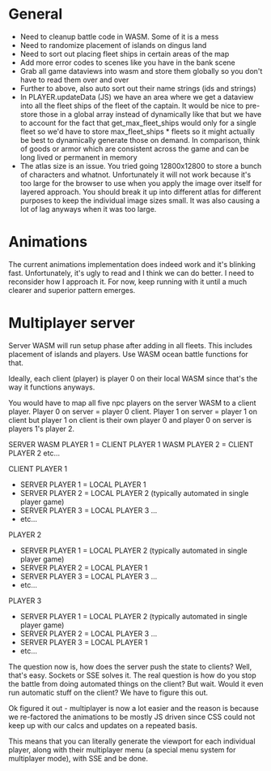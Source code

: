 # General

* Need to cleanup battle code in WASM. Some of it is a mess
* Need to randomize placement of islands on dingus land
* Need to sort out placing fleet ships in certain areas of the map
* Add more error codes to scenes like you have in the bank scene
* Grab all game dataviews into wasm and store them globally so you don't have to read them over and over
* Further to above, also auto sort out their name strings (ids and strings)
* In PLAYER.updateData (JS) we have an area where we get a dataview into all the fleet ships of the fleet of the captain. It would be nice to pre-store those in a global array instead of dynamically like that but we have to account for the fact that get_max_fleet_ships would only for a single fleet so we'd have to store max_fleet_ships * fleets so it might actually be best to dynamically generate those on demand. In comparison, think of goods or armor which are consistent across the game and can be long lived or permanent in memory
* The atlas size is an issue. You tried going 12800x12800 to store a bunch of characters and whatnot. Unfortunately it will not work because it's too large for the browser to use when you apply the image over itself for layered approach. You should break it up into different atlas for different purposes to keep the individual image sizes small. It was also causing a lot of lag anyways when it was too large.

# Animations

The current animations implementation does indeed work and it's blinking fast. Unfortunately, it's ugly to read and I think we can do better. I need to reconsider how I approach it. For now, keep running with it until a much clearer and superior pattern emerges.

# Multiplayer server

Server WASM will run setup phase after adding in all fleets. This includes placement of islands and players. Use WASM ocean battle functions for that.

Ideally, each client (player) is player 0 on their local WASM since that's the way it functions anyways.

You would have to map all five npc players on the server WASM to a client player. Player 0 on server = player 0 client. Player 1 on server = player 1 on client but player 1 on client is their own player 0 and player 0 on server is players 1's player 2.

SERVER
WASM PLAYER 1 = CLIENT PLAYER 1
WASM PLAYER 2 = CLIENT PLAYER 2
etc...

CLIENT
PLAYER 1
- SERVER PLAYER 1 = LOCAL PLAYER 1
- SERVER PLAYER 2 = LOCAL PLAYER 2 (typically automated in single player game)
- SERVER PLAYER 3 = LOCAL PLAYER 3 ...
- etc...

PLAYER 2
- SERVER PLAYER 1 = LOCAL PLAYER 2 (typically automated in single player game)
- SERVER PLAYER 2 = LOCAL PLAYER 1
- SERVER PLAYER 3 = LOCAL PLAYER 3 ...
- etc...

PLAYER 3
- SERVER PLAYER 1 = LOCAL PLAYER 2 (typically automated in single player game)
- SERVER PLAYER 2 = LOCAL PLAYER 3 ...
- SERVER PLAYER 3 = LOCAL PLAYER 1
- etc...

The question now is, how does the server push the state to clients? Well, that's easy. Sockets or SSE solves it. The real question is how do you stop the battle from doing automated things on the client? But wait. Would it even run automatic stuff on the client? We have to figure this out.

Ok figured it out - multiplayer is now a lot easier and the reason is because we re-factored the animations to be mostly JS driven since CSS could not keep up with our calcs and updates on a repeated basis.

This means that you can literally generate the viewport for each individual player, along with their multiplayer menu (a special menu system for multiplayer mode), with SSE and be done.